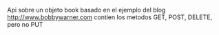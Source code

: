 
Api sobre un objeto book basado en el ejemplo del blog http://www.bobbywarner.com
contien los metodos GET, POST, DELETE, pero no PUT
